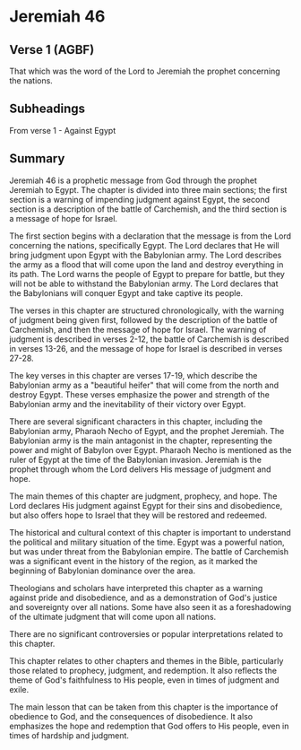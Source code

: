 # Jeremiah 46

## Verse 1 (AGBF)

That which was the word of the Lord to Jeremiah the prophet concerning the nations.

## Subheadings

From verse 1 - Against Egypt

## Summary

Jeremiah 46 is a prophetic message from God through the prophet Jeremiah to Egypt. The chapter is divided into three main sections; the first section is a warning of impending judgment against Egypt, the second section is a description of the battle of Carchemish, and the third section is a message of hope for Israel.

The first section begins with a declaration that the message is from the Lord concerning the nations, specifically Egypt. The Lord declares that He will bring judgment upon Egypt with the Babylonian army. The Lord describes the army as a flood that will come upon the land and destroy everything in its path. The Lord warns the people of Egypt to prepare for battle, but they will not be able to withstand the Babylonian army. The Lord declares that the Babylonians will conquer Egypt and take captive its people.

The verses in this chapter are structured chronologically, with the warning of judgment being given first, followed by the description of the battle of Carchemish, and then the message of hope for Israel. The warning of judgment is described in verses 2-12, the battle of Carchemish is described in verses 13-26, and the message of hope for Israel is described in verses 27-28.

The key verses in this chapter are verses 17-19, which describe the Babylonian army as a "beautiful heifer" that will come from the north and destroy Egypt. These verses emphasize the power and strength of the Babylonian army and the inevitability of their victory over Egypt.

There are several significant characters in this chapter, including the Babylonian army, Pharaoh Necho of Egypt, and the prophet Jeremiah. The Babylonian army is the main antagonist in the chapter, representing the power and might of Babylon over Egypt. Pharaoh Necho is mentioned as the ruler of Egypt at the time of the Babylonian invasion. Jeremiah is the prophet through whom the Lord delivers His message of judgment and hope.

The main themes of this chapter are judgment, prophecy, and hope. The Lord declares His judgment against Egypt for their sins and disobedience, but also offers hope to Israel that they will be restored and redeemed.

The historical and cultural context of this chapter is important to understand the political and military situation of the time. Egypt was a powerful nation, but was under threat from the Babylonian empire. The battle of Carchemish was a significant event in the history of the region, as it marked the beginning of Babylonian dominance over the area.

Theologians and scholars have interpreted this chapter as a warning against pride and disobedience, and as a demonstration of God's justice and sovereignty over all nations. Some have also seen it as a foreshadowing of the ultimate judgment that will come upon all nations.

There are no significant controversies or popular interpretations related to this chapter.

This chapter relates to other chapters and themes in the Bible, particularly those related to prophecy, judgment, and redemption. It also reflects the theme of God's faithfulness to His people, even in times of judgment and exile.

The main lesson that can be taken from this chapter is the importance of obedience to God, and the consequences of disobedience. It also emphasizes the hope and redemption that God offers to His people, even in times of hardship and judgment.